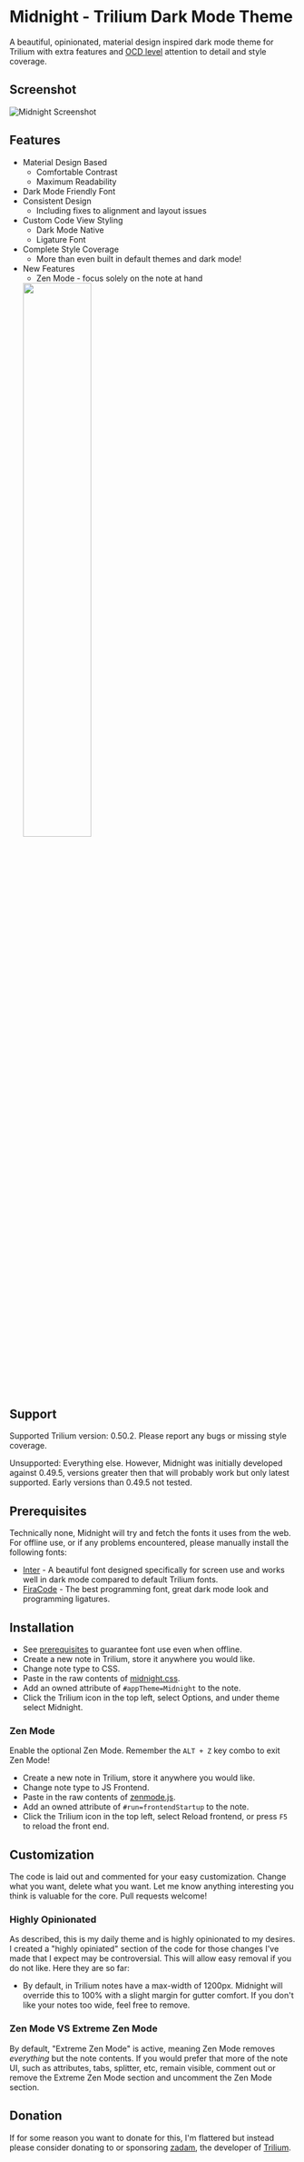 # Midnight - Trilium Dark Mode Theme
A beautiful, opinionated, material design inspired dark mode theme for Trilium with extra features and [OCD level](https://github.com/zadam/trilium/issues/2639) attention to detail and style coverage. 

## Screenshot
![Midnight Screenshot](midnight.png?raw=true "Midnight Screenshot")

## Features
* Material Design Based
  * Comfortable Contrast
  * Maximum Readability
* Dark Mode Friendly Font
* Consistent Design
  * Including fixes to alignment and layout issues
* Custom Code View Styling
  * Dark Mode Native
  * Ligature Font
* Complete Style Coverage
  * More than even built in default themes and dark mode!
* New Features
  * Zen Mode - focus solely on the note at hand
   <img src="https://raw.githubusercontent.com/cwilliams5/Midnight-Trilium-Dark-Mode/main/zenmode.gif" width=50% height=50%>

## Support

Supported Trilium version: 0.50.2. Please report any bugs or missing style coverage.

Unsupported: Everything else. However, Midnight was initially developed against 0.49.5, versions greater then that will probably work but only latest supported. Early versions than 0.49.5 not tested.

## Prerequisites
Technically none, Midnight will try and fetch the fonts it uses from the web. For offline use, or if any problems encountered, please manually install the following fonts:
* [Inter](https://github.com/rsms/inter) - A beautiful font designed specifically for screen use and works well in dark mode compared to default Trilium fonts.
* [FiraCode](https://github.com/tonsky/FiraCode) - The best programming font, great dark mode look and programming ligatures. 

## Installation
* See [prerequisites](https://github.com/cwilliams5/Midnight-Trilium-Dark-Mode/edit/main/README.md#prerequisites) to guarantee font use even when offline.
* Create a new note in Trilium, store it anywhere you would like.
* Change note type to CSS.
* Paste in the raw contents of [midnight.css](https://raw.githubusercontent.com/cwilliams5/Midnight-Trilium-Dark-Mode/main/midnight.css).
* Add an owned attribute of ```#appTheme=Midnight``` to the note.
* Click the Trilium icon in the top left, select Options, and under theme select Midnight.

### Zen Mode

Enable the optional Zen Mode. Remember the ```ALT + Z``` key combo to exit Zen Mode!
* Create a new note in Trilium, store it anywhere you would like.
* Change note type to JS Frontend.
* Paste in the raw contents of [zenmode.js](https://raw.githubusercontent.com/cwilliams5/Midnight-Trilium-Dark-Mode/main/zenmode.js).
* Add an owned attribute of ```#run=frontendStartup``` to the note.
* Click the Trilium icon in the top left, select Reload frontend, or press ```F5``` to reload the front end.

## Customization
The code is laid out and commented for your easy customization. Change what you want, delete what you want. Let me know anything interesting you think is valuable for the core. Pull requests welcome!

### Highly Opinionated
As described, this is my daily theme and is highly opinionated to my desires. I created a "highly opiniated" section of the code for those changes I've made that I expect may be controversial. This will allow easy removal if you do not like. Here they are so far:
* By default, in Trilium notes have a max-width of 1200px. Midnight will override this to 100% with a slight margin for gutter comfort. If you don't like your notes too wide, feel free to remove.

### Zen Mode VS Extreme Zen Mode
By default, "Extreme Zen Mode" is active, meaning Zen Mode removes *everything* but the note contents. If you would prefer that more of the note UI, such as attributes, tabs, splitter, etc, remain visible, comment out or remove the Extreme Zen Mode section and uncomment the Zen Mode section.

## Donation
If for some reason you want to donate for this, I'm flattered but instead please consider donating to or sponsoring [zadam](https://github.com/sponsors/zadam), the developer of [Trilium](https://github.com/zadam/trilium).
